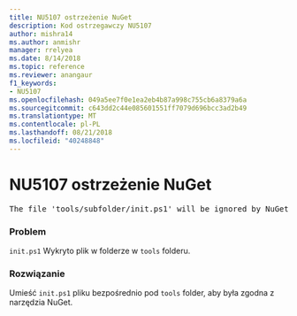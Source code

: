 ```yaml
---
title: NU5107 ostrzeżenie NuGet
description: Kod ostrzegawczy NU5107
author: mishra14
ms.author: anmishr
manager: rrelyea
ms.date: 8/14/2018
ms.topic: reference
ms.reviewer: anangaur
f1_keywords:
- NU5107
ms.openlocfilehash: 049a5ee7f0e1ea2eb4b87a998c755cb6a8379a6a
ms.sourcegitcommit: c643dd2c44e085601551ff7079d696bcc3ad2b49
ms.translationtype: MT
ms.contentlocale: pl-PL
ms.lasthandoff: 08/21/2018
ms.locfileid: "40248848"
---
```

# <a name="nuget-warning-nu5107"></a>NU5107 ostrzeżenie NuGet
<pre>The file 'tools/subfolder/init.ps1' will be ignored by NuGet because it is not directly under 'tools' folder. Place the file directly under 'tools' folder.</pre>

### <a name="issue"></a>Problem

`init.ps1` Wykryto plik w folderze w `tools` folderu.


### <a name="solution"></a>Rozwiązanie

Umieść `init.ps1` pliku bezpośrednio pod `tools` folder, aby była zgodna z narzędzia NuGet.

